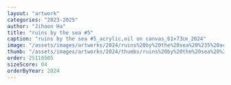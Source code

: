 ```yaml
---
layout: "artwork"
categories: "2023-2025"
author: "Jihoon Ha"
title: "ruins by the sea #5"
caption: "ruins by the sea #5_acrylic,oil on canvas_61×73㎝_2024"
image: "/assets/images/artworks/2024/ruins%20by%20the%20sea%20%235%20acrylic%2Coil%20on%20canvas%2061x73cm%202024.jpg"
thumb: "/assets/images/artworks/2024/thumbs/ruins%20by%20the%20sea%20%235%20acrylic%2Coil%20on%20canvas%2061x73cm%202024.jpg"
order: 25110505
sizeScore: 04
orderByYear: 2024
---
```

